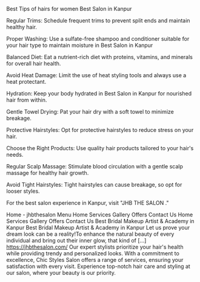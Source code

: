 Best Tips of hairs for women Best Salon in Kanpur

Regular Trims: Schedule frequent trims to prevent split ends and maintain healthy hair.

Proper Washing: Use a sulfate-free shampoo and conditioner suitable for your hair type to maintain moisture in Best Salon in Kanpur

Balanced Diet: Eat a nutrient-rich diet with proteins, vitamins, and minerals for overall hair health.

Avoid Heat Damage: Limit the use of heat styling tools and always use a heat protectant.

Hydration: Keep your body hydrated in Best Salon in Kanpur for nourished hair from within.

Gentle Towel Drying: Pat your hair dry with a soft towel to minimize breakage.

Protective Hairstyles: Opt for protective hairstyles to reduce stress on your hair.

Choose the Right Products: Use quality hair products tailored to your hair's needs.

Regular Scalp Massage: Stimulate blood circulation with a gentle scalp massage for healthy hair growth.

Avoid Tight Hairstyles: Tight hairstyles can cause breakage, so opt for looser styles.

For the best salon experience in Kanpur, visit "JHB THE SALON ."

Home - jhbthesalon
Menu Home Services Gallery Offers Contact Us Home Services Gallery Offers Contact Us Best Bridal Makeup Artist & Academy in Kanpur Best Bridal Makeup Artist & Academy in Kanpur Let us prove your dream look can be a reality!To enhance the natural beauty of every individual and bring out their inner glow, that kind of […]
https://jhbthesalon.com/
Our expert stylists prioritize your hair's health while providing trendy and personalized looks. With a commitment to excellence, Chic Styles Salon offers a range of services, ensuring your satisfaction with every visit. Experience top-notch hair care and styling at our salon, where your beauty is our priority.
